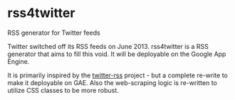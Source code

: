 rss4twitter
===========

RSS generator for Twitter feeds


Twitter switched off its RSS feeds on June 2013. rss4twitter is a RSS generator that aims to 
fill this void. It will be deployable on the Google App Engine. 

It is primarily inspired by the [twitter-rss](https://github.com/Astalaseven/twitter-rss) 
project - but a complete re-write to make it deployable on GAE. Also the web-scraping logic is 
re-written to utilize CSS classes to be more robust.



